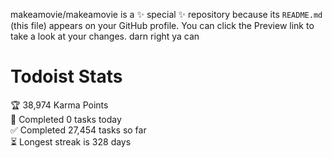 makeamovie/makeamovie is a ✨ special ✨ repository because its `README.md` (this file) appears on your GitHub profile.
You can click the Preview link to take a look at your changes. darn right ya can

# Todoist Stats

<!-- TODO-IST:START -->
🏆  38,974 Karma Points           
🌸  Completed 0 tasks today           
✅  Completed 27,454 tasks so far           
⏳  Longest streak is 328 days
<!-- TODO-IST:END -->